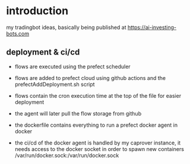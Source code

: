 # introduction

my tradingbot ideas, basically being published at https://ai-investing-bots.com

## deployment & ci/cd

- flows are executed using the prefect scheduler
- flows are added to prefect cloud using github actions and the prefectAddDeployment.sh script
- flows contain the cron execution time at the top of the file for easier deployment
- the agent will later pull the flow storage from github

- the dockerfile contains everything to run a prefect docker agent in docker
- the ci/cd of the docker agent is handled by my caprover instance, it needs access to the docker socket in order to spawn new containers /var/run/docker.sock:/var/run/docker.sock